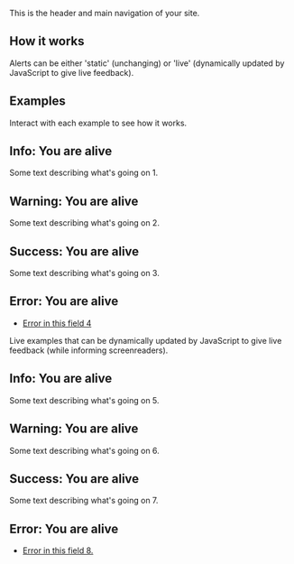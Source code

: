 <P styleSize="large">This is the header and main navigation of your site.</P>

## How it works

Alerts can be either 'static' (unchanging) or 'live' (dynamically updated by JavaScript to give live feedback).

## Examples

Interact with each example to see how it works.

<ExampleContainer>
    <Example title="Example: Alerts (static)">
        <Alert level="info" headingId="heading1">
            <H2 id="heading1">Info: You are alive</H2>
            <P>Some text describing what's going on 1.</P>
        </Alert>
         <Alert level="warning" headingId="heading2">
            <H2 id="heading2">Warning: You are alive</H2>
            <P>Some text describing what's going on 2.</P>
        </Alert>
         <Alert level="success" headingId="heading3">
            <H2 id="heading3">Success: You are alive</H2>
            <P>Some text describing what's going on 3.</P>
        </Alert>
         <Alert level="error" headingId="heading4">
            <H2 id="heading4">Error: You are alive</H2>
            <Ul bulleted>
                <li><a href="#">Error in this field 4</a></li>
            </Ul>
        </Alert>
    </Example>
</ExampleContainer>

Live examples that can be dynamically updated by JavaScript to give live feedback (while informing screenreaders).

<ExampleContainer>
    <Example title="Example: Alerts (live)">
        <Alert level="info" headingId="heading5" mode="live">
            <H2 id="heading5">Info: You are alive</H2>
            <P>Some text describing what's going on 5.</P>
        </Alert>
         <Alert level="warning" headingId="heading6" mode="live">
            <H2 id="heading6">Warning: You are alive </H2>
            <P>Some text describing what's going on 6.</P>
        </Alert>
         <Alert level="success" headingId="heading7" mode="live">
            <H2 id="heading7">Success: You are alive</H2>
            <P>Some text describing what's going on 7.</P>
        </Alert>
         <Alert level="error" headingId="heading8" mode="live">
            <H2 id="heading8">Error: You are alive</H2>
            <Ul bulleted>
                <li><a href="#">Error in this field 8.</a></li>
            </Ul>
        </Alert>
    </Example>
</ExampleContainer>
